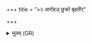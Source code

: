+++
title = "०२ आरोहञ् छुक्रो बृहतीर्"

+++
<details><summary>मूलम् (GR)</summary>

आरोहञ् छुक्रो बृहतीर् अतन्द्रो +++(Bhatt. ārohañ śukro)+++  
मर्त्यः कृणुते वीर्याणि ।  
दिव्यः सुपर्णो महिषो वातरंहा  
यत् सर्वान् लोकाꣳ अभि यद् विभाति ॥ +++(Bhatt. sarvāṃ)+++
</details>